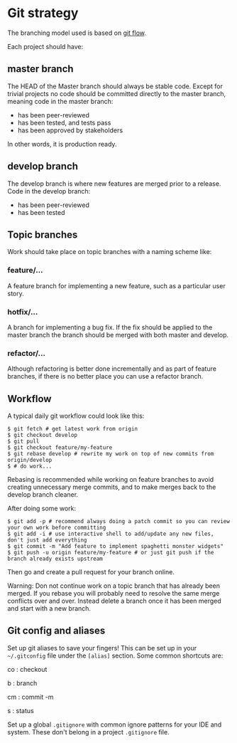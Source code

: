 # Git strategy

The branching model used is based on [git flow](http://jeffkreeftmeijer.com/2010/why-arent-you-using-git-flow/).

Each project should have:

## master branch

The HEAD of the Master branch should always be stable code. Except for trivial projects no code should be committed 
directly to the master branch, meaning code in the master branch:

- has been peer-reviewed
- has been tested, and tests pass
- has been approved by stakeholders

In other words, it is production ready.


## develop branch

The develop branch is where new features are merged prior to a release. Code in the develop branch:

- has been peer-reviewed
- has been tested


## Topic branches

Work should take place on topic branches with a naming scheme like:

### feature/...

A feature branch for implementing a new feature, such as a particular user story.

### hotfix/...

A branch for implementing a bug fix. If the fix should be applied to the master branch the branch should be merged with
both master and develop.

### refactor/...

Although refactoring is better done incrementally and as part of feature branches, if there is no better place you can
use a refactor branch.


## Workflow

A typical daily git workflow could look like this:

```shell session
$ git fetch # get latest work from origin
$ git checkout develop
$ git pull
$ git checkout feature/my-feature
$ git rebase develop # rewrite my work on top of new commits from origin/develop
$ # do work...
```

Rebasing is recommended while working on feature branches to avoid creating unnecessary merge commits, and to make
merges back to the develop branch cleaner.


After doing some work:

```shell session
$ git add -p # recommend always doing a patch commit so you can review your own work before committing
$ git add -i # use interactive shell to add/update any new files, don't just add everything
$ git commit -m "Add feature to implement spaghetti monster widgets"
$ git push -u origin feature/my-feature # or just git push if the branch already exists upstream
```

Then go and create a pull request for your branch online.


Warning: Don not continue work on a topic branch that has already been merged. If you rebase you will probably need to
resolve the same merge conflicts over and over. Instead delete a branch once it has been merged and start with a new
branch.


## Git config and aliases

Set up git aliases to save your fingers! This can be set up in your `~/.gitconfig` file under the `[alias]` section.
Some common shortcuts are:

co
: checkout

b
: branch

cm
: commit -m

s
: status


Set up a global `.gitignore` with common ignore patterns for your IDE and system. These don't belong in a project 
`.gitignore` file.

